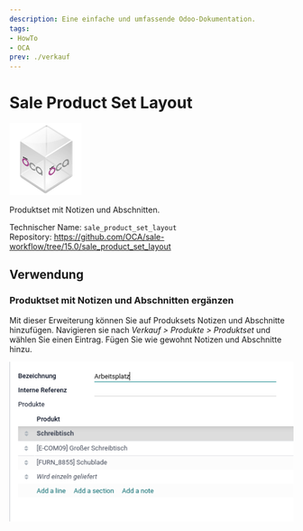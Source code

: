 ```yaml
---
description: Eine einfache und umfassende Odoo-Dokumentation.
tags:
- HowTo
- OCA
prev: ./verkauf
---
```

# Sale Product Set Layout
![icon_oca_app](assets/icon_oca_app.png)

Produktset mit Notizen und Abschnitten.

Technischer Name: `sale_product_set_layout`\
Repository: <https://github.com/OCA/sale-workflow/tree/15.0/sale_product_set_layout>

## Verwendung

### Produktset mit Notizen und Abschnitten ergänzen

Mit dieser Erweiterung können Sie auf Produksets Notizen und Abschnitte hinzufügen. Navigieren sie nach *Verkauf > Produkte > Produktset* und wählen Sie einen Eintrag.  Fügen Sie wie gewohnt Notizen und Abschnitte hinzu.

![](assets/Sale%20Product%20Set%20Layout.png)
